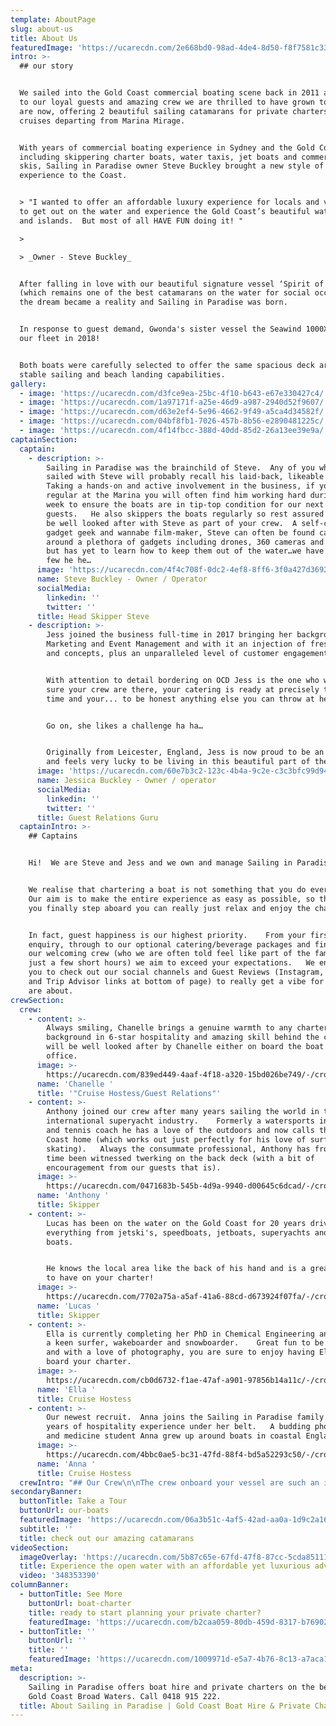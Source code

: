 ```yaml
---
template: AboutPage
slug: about-us
title: About Us
featuredImage: 'https://ucarecdn.com/2e668bd0-98ad-4de4-8d50-f8f7581c3377/'
intro: >-
  ## our story


  We sailed into the Gold Coast commercial boating scene back in 2011 and thanks
  to our loyal guests and amazing crew we are thrilled to have grown to where we
  are now, offering 2 beautiful sailing catamarans for private charters and
  cruises departing from Marina Mirage.   


  With years of commercial boating experience in Sydney and the Gold Coast
  including skippering charter boats, water taxis, jet boats and commercial jet
  skis, Sailing in Paradise owner Steve Buckley brought a new style of sailing
  experience to the Coast.   


  > "I wanted to offer an affordable luxury experience for locals and visitors
  to get out on the water and experience the Gold Coast’s beautiful waterways
  and islands.  But most of all HAVE FUN doing it! "      

  >

  > _Owner - Steve Buckley_


  After falling in love with our beautiful signature vessel ‘Spirit of Gwonda’
  (which remains one of the best catamarans on the water for social occasions)
  the dream became a reality and Sailing in Paradise was born.  


  In response to guest demand, Gwonda's sister vessel the Seawind 1000XL joined
  our fleet in 2018!


  Both boats were carefully selected to offer the same spacious deck area,
  stable sailing and beach landing capabilities.
gallery:
  - image: 'https://ucarecdn.com/d3fce9ea-25bc-4f10-b643-e67e330427c4/'
  - image: 'https://ucarecdn.com/1a97171f-a25e-46d9-a987-2940d52f9607/'
  - image: 'https://ucarecdn.com/d63e2ef4-5e96-4662-9f49-a5ca4d34582f/'
  - image: 'https://ucarecdn.com/04bf8fb1-7026-457b-8b56-e2890481225c/'
  - image: 'https://ucarecdn.com/4f14fbcc-388d-40dd-85d2-26a13ee39e9a/'
captainSection:
  captain:
    - description: >-
        Sailing in Paradise was the brainchild of Steve.  Any of you who have
        sailed with Steve will probably recall his laid-back, likeable nature.
        Taking a hands-on and active involvement in the business, if you are a
        regular at the Marina you will often find him working hard during the
        week to ensure the boats are in tip-top condition for our next charter
        guests.   He also skippers the boats regularly so rest assured you will
        be well looked after with Steve as part of your crew.  A self-confessed
        gadget geek and wannabe film-maker, Steve can often be found carting
        around a plethora of gadgets including drones, 360 cameras and go-pros
        but has yet to learn how to keep them out of the water…we have lost a
        few he he…
      image: 'https://ucarecdn.com/4f4c708f-0dc2-4ef8-8ff6-3f0a427d3692/'
      name: Steve Buckley - Owner / Operator
      socialMedia:
        linkedin: ''
        twitter: ''
      title: Head Skipper Steve
    - description: >-
        Jess joined the business full-time in 2017 bringing her background in
        Marketing and Event Management and with it an injection of fresh ideas
        and concepts, plus an unparalleled level of customer engagement.


        With attention to detail bordering on OCD Jess is the one who will make
        sure your crew are there, your catering is ready at precisely the right
        time and your... to be honest anything else you can throw at her…


        Go on, she likes a challenge ha ha…


        Originally from Leicester, England, Jess is now proud to be an Aussie
        and feels very lucky to be living in this beautiful part of the world.
      image: 'https://ucarecdn.com/60e7b3c2-123c-4b4a-9c2e-c3c3bfc99d94/'
      name: Jessica Buckley - Owner / operator
      socialMedia:
        linkedin: ''
        twitter: ''
      title: Guest Relations Guru
  captainIntro: >-
    ## Captains


    Hi!  We are Steve and Jess and we own and manage Sailing in Paradise.  


    We realise that chartering a boat is not something that you do every day.
    Our aim is to make the entire experience as easy as possible, so that when
    you finally step aboard you can really just relax and enjoy the charter.  


    In fact, guest happiness is our highest priority.    From your first
    enquiry, through to our optional catering/beverage packages and finally to
    our welcoming crew (who we are often told feel like part of the family after
    just a few short hours) we aim to exceed your expectations.   We encourage
    you to check out our social channels and Guest Reviews (Instagram, Facebook
    and Trip Advisor links at bottom of page) to really get a vibe for what we
    are about.
crewSection:
  crew:
    - content: >-
        Always smiling, Chanelle brings a genuine warmth to any charter, with a
        background in 6-star hospitality and amazing skill behind the camera you
        will be well looked after by Chanelle either on board the boat or in the
        office.
      image: >-
        https://ucarecdn.com/839ed449-4aaf-4f18-a320-15bd026be749/-/crop/748x586/0,32/-/preview/
      name: 'Chanelle '
      title: '"Cruise Hostess/Guest Relations"'
    - content: >-
        Anthony joined our crew after many years sailing the world in the
        international superyacht industry.    Formerly a watersports instructor
        and tennis coach he has a love of the outdoors and now calls the Gold
        Coast home (which works out just perfectly for his love of surfing and
        skating).   Always the consummate professional, Anthony has from time to
        time been witnessed twerking on the back deck (with a bit of
        encouragement from our guests that is).
      image: >-
        https://ucarecdn.com/0471683b-545b-4d9a-9940-d00645c6dcad/-/crop/4000x3422/0,799/-/preview/
      name: 'Anthony '
      title: Skipper
    - content: >-
        Lucas has been on the water on the Gold Coast for 20 years driving
        everything from jetski's, speedboats, jetboats, superyachts and sailing
        boats.


        He knows the local area like the back of his hand and is a great fun guy
        to have on your charter!
      image: >-
        https://ucarecdn.com/7702a75a-a5af-41a6-88cd-d673924f07fa/-/crop/1080x987/0,102/-/preview/
      name: 'Lucas '
      title: Skipper
    - content: >-
        Ella is currently completing her PhD in Chemical Engineering and is also
        a keen surfer, wakeboarder and snowboarder.    Great fun to be around
        and with a love of photography, you are sure to enjoy having Ella on
        board your charter.
      image: >-
        https://ucarecdn.com/cb0d6732-f1ae-47af-a901-97856b14a11c/-/crop/4000x3087/0,1233/-/preview/
      name: 'Ella '
      title: Cruise Hostess
    - content: >-
        Our newest recruit.  Anna joins the Sailing in Paradise family with
        years of hospitality experience under her belt.   A budding photographer
        and medicine student Anna grew up around boats in coastal England.
      image: >-
        https://ucarecdn.com/4bbc0ae5-bc31-47fd-88f4-bd5a52293c50/-/crop/1080x1140/0,0/-/preview/
      name: 'Anna '
      title: Cruise Hostess
  crewIntro: "## Our Crew\n\nThe crew onboard your vessel are such an important aspect of chartering a boat.    Our aim is that you step aboard and feel instantly at ease so we have carefully selected our crew not only for their skill but also their amazing hospitality and fun personalities.   \r\n\nYou don't want a grumpy skipper or sleazy deck crew making you feel uneasy on your special day and rest assured that won’t happen on a charter with us."
secondaryBanner:
  buttonTitle: Take a Tour
  buttonUrl: our-boats
  featuredImage: 'https://ucarecdn.com/06a3b51c-4af5-42ad-aa0a-1d9c2a169443/'
  subtitle: ''
  title: check out our amazing catamarans
videoSection:
  imageOverlay: 'https://ucarecdn.com/5b87c65e-67fd-47f8-87cc-5cda851116da/'
  title: Experience the open water with an affordable yet luxurious adventure
  video: '348353390'
columnBanner:
  - buttonTitle: See More
    buttonUrl: boat-charter
    title: ready to start planning your private charter?
    featuredImage: 'https://ucarecdn.com/b2caa059-80db-459d-8317-b769028c50e9/'
  - buttonTitle: ''
    buttonUrl: ''
    title: ''
    featuredImage: 'https://ucarecdn.com/1009971d-e5a7-4b76-8c13-a7aca1eccd8c/'
meta:
  description: >-
    Sailing in Paradise offers boat hire and private charters on the beautiful
    Gold Coast Broad Waters. Call 0418 915 222.
  title: About Sailing in Paradise | Gold Coast Boat Hire & Private Charters
---
```


